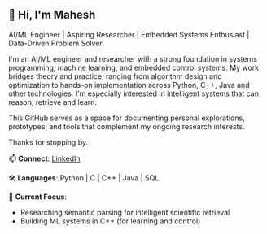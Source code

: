 ## 👋 Hi, I'm Mahesh
AI/ML Engineer | Aspiring Researcher | Embedded Systems Enthusiast | Data-Driven Problem Solver

I'm an AI/ML engineer and researcher with a strong foundation in systems programming, machine learning, and embedded control systems. My work bridges theory and practice, ranging from algorithm design and optimization to hands-on implementation across Python, C++, Java and other technologies. I'm especially interested in intelligent systems that can reason, retrieve and learn.

This GitHub serves as a space for documenting personal explorations, prototypes, and tools that complement my ongoing research interests.

Thanks for stopping by.

📫 **Connect**: [LinkedIn](https://www.linkedin.com/in/maheshkh/)

🛠️ **Languages**:
Python | C | C++ | Java | SQL  

🧪 **Current Focus**:
- Researching semantic parsing for intelligent scientific retrieval
- Building ML systems in C++ (for learning and control)
